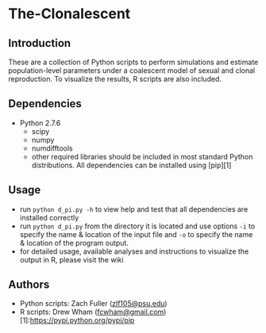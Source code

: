 # The-Clonalescent
## Introduction
These are a collection of Python scripts to perform simulations and estimate population-level parameters under a coalescent model of sexual and clonal reproduction. To visualize the results, R scripts are also included. 
## Dependencies
* Python 2.7.6
    * scipy
    * numpy
    * numdifftools
    * other required libraries should be included in most standard Python distributions. All dependencies can be installed using [pip][1]
## Usage
* run `python d_pi.py -h` to view help and test that all dependencies are installed correctly 
* run `python d_pi.py` from the directory it is located and use options `-i` to specify the name & location of the input file and `-o` to specify the name & location of the program output.
* for detailed usage, available analyses and instructions to visualize the output in R, please visit the wiki

## Authors
* Python scripts: Zach Fuller (zlf105@psu.edu)
* R scripts: Drew Wham (fcwham@gmail.com)
[1]:https://pypi.python.org/pypi/pip
      
